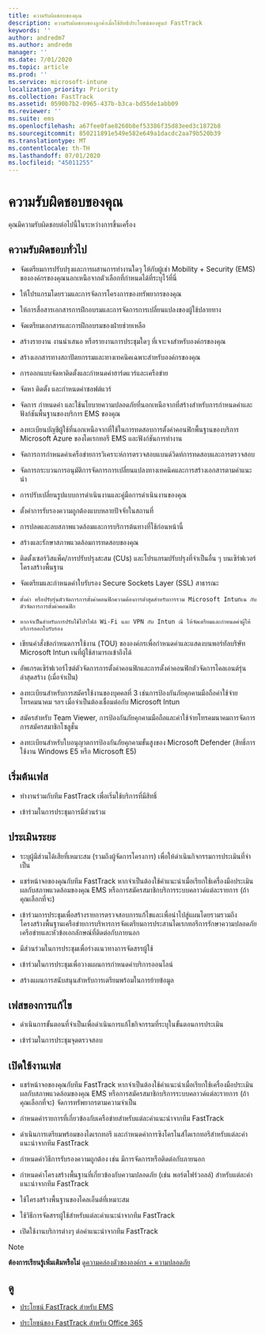 ```yaml
---
title: ความรับผิดชอบของคุณ
description: ความรับผิดชอบของลูกค้าเมื่อใช้สิทธิประโยชน์ของศูนย์ FastTrack
keywords: ''
author: andredm7
ms.author: andredm
manager: ''
ms.date: 7/01/2020
ms.topic: article
ms.prod: ''
ms.service: microsoft-intune
localization_priority: Priority
ms.collection: FastTrack
ms.assetid: 0590b7b2-0965-437b-b3ca-bd55de1abb09
ms.reviewer: ''
ms.suite: ems
ms.openlocfilehash: a67fee0fae8260b8ef53386f35d83eed3c1872b8
ms.sourcegitcommit: 850211891e549e582e649a1dacdc2aa79b520b39
ms.translationtype: MT
ms.contentlocale: th-TH
ms.lasthandoff: 07/01/2020
ms.locfileid: "45011255"
---
```

# <a name="your-responsibilities"></a>ความรับผิดชอบของคุณ

คุณมีความรับผิดชอบต่อไปนี้ในระหว่างการขึ้นเครื่อง

## <a name="general-responsibilities"></a>ความรับผิดชอบทั่วไป

-   จัดเตรียมการปรับปรุงและการผสานการทํางานใดๆ ให้กับผู้เช่า Mobility + Security (EMS) ขององค์กรของคุณนอกเหนือจากตัวเลือกที่กําหนดได้ที่ระบุไว้ที่นี่

-   ให้โปรแกรมโดยรวมและการจัดการโครงการของทรัพยากรของคุณ

-   ให้การสื่อสารเอกสารการฝึกอบรมและการจัดการการเปลี่ยนแปลงของผู้ใช้ปลายทาง

-   จัดเตรียมเอกสารและการฝึกอบรมของฝ่ายช่วยเหลือ

-   สร้างรายงาน งานนําเสนอ หรือรายงานการประชุมใดๆ ที่เจาะจงสําหรับองค์กรของคุณ

-   สร้างเอกสารทางสถาปัตยกรรมและทางเทคนิคเฉพาะสําหรับองค์กรของคุณ

-   การออกแบบจัดหาติดตั้งและกําหนดค่าฮาร์ดแวร์และเครือข่าย

-   จัดหา ติดตั้ง และกําหนดค่าซอฟต์แวร์

-   จัดการ กําหนดค่า และใช้นโยบายความปลอดภัยที่นอกเหนือจากที่สร้างสําหรับการกําหนดค่าและฟังก์ชันพื้นฐานของบริการ EMS ของคุณ

-   ลงทะเบียนบัญชีผู้ใช้ที่นอกเหนือจากที่ใช้ในการทดสอบการตั้งค่าคอนฟิกพื้นฐานของบริการ Microsoft Azure ของไดเรกทอรี EMS และฟังก์ชันการทํางาน

-   จัดการการกําหนดค่าเครือข่ายการวิเคราะห์การตรวจสอบแบนด์วิดท์การทดสอบและการตรวจสอบ

-   จัดการกระบวนการอนุมัติการจัดการการเปลี่ยนแปลงทางเทคนิคและการสร้างเอกสารตามคําแนะนํา

-   การปรับเปลี่ยนรูปแบบการดําเนินงานและคู่มือการดําเนินงานของคุณ

-   ตั้งค่าการรับรองความถูกต้องแบบหลายปัจจัยในสถานที่

-   การปลดและลบสภาพแวดล้อมและการบริการต้นทางที่ใช้ก่อนหน้านี้

-   สร้างและรักษาสภาพแวดล้อมการทดสอบของคุณ

-   ติดตั้งเซอร์วิสแพ็ค/การปรับปรุงสะสม (CUs) และโปรแกรมปรับปรุงที่จําเป็นอื่น ๆ บนเซิร์ฟเวอร์โครงสร้างพื้นฐาน

-   จัดเตรียมและกําหนดค่าใบรับรอง Secure Sockets Layer (SSL) สาธารณะ

-     ตั้งค่า หรือปรับรุ่นตัวจัดการการตั้งค่าคอนฟิกความต้องการต่ําสุดสําหรับการรวม Microsoft Intunเน กับตัวจัดการการตั้งค่าคอนฟิก

-     หากจําเป็นสําหรับการปรับใช้โปรไฟล์ Wi-Fi และ VPN กับ Intun ณี ให้จัดเตรียมและกําหนดค่าผู้ให้บริการออกใบรับรอง

-   เขียนคําสั่งข้อกําหนดการใช้งาน (TOU) ขององค์กรเพื่อกําหนดค่าและแสดงบนพอร์ทัลบริษัท Microsoft Intun เนที่ผู้ใช้สามารถเข้าถึงได้

-   อัพเกรดเซิร์ฟเวอร์ไซต์ตัวจัดการการตั้งค่าคอนฟิกและการตั้งค่าคอนฟิกตัวจัดการไคลเอนต์รุ่นล่าสุดสร้าง (เมื่อจําเป็น)

-   ลงทะเบียนสําหรับการสมัครใช้งานของบุคคลที่ 3 เช่นการป้องกันภัยคุกคามมือถือค่าใช้จ่ายโทรคมนาคม ฯลฯ เมื่อจําเป็นต้องเชื่อมต่อกับ Microsoft Intun

-   สมัครสําหรับ Team Viewer, การป้องกันภัยคุกคามมือถือและค่าใช้จ่ายโทรคมนาคมการจัดการการสมัครสมาชิกโซลูชั่น

-   ลงทะเบียนสําหรับใบอนุญาตการป้องกันภัยคุกคามขั้นสูงของ Microsoft Defender (สิทธิ์การใช้งาน Windows E5 หรือ Microsoft E5)

## <a name="initiate-phase"></a>เริ่มต้นเฟส

-   ทํางานร่วมกับทีม FastTrack เพื่อเริ่มใช้บริการที่มีสิทธิ์

-   เข้าร่วมในการประชุมการมีส่วนร่วม

## <a name="assess-phase"></a>ประเมินระยะ

-   ระบุผู้มีส่วนได้เสียที่เหมาะสม (รวมถึงผู้จัดการโครงการ) เพื่อให้ดําเนินกิจกรรมการประเมินที่จําเป็น

-   แชร์หน้าจอของคุณกับทีม FastTrack หากจําเป็นต้องใช้คําแนะนําเมื่อเรียกใช้เครื่องมือประเมินผลกับสภาพแวดล้อมของคุณ EMS หรือการสมัครสมาชิกบริการระบบคลาวด์แต่ละรายการ (ถ้าคุณเลือกที่จะ)

-   เข้าร่วมการประชุมเพื่อสร้างรายการตรวจสอบการแก้ไขและเพื่อนําไปสู่แผนโดยรวมรวมถึงโครงสร้างพื้นฐานเครือข่ายการบริหารการจัดเตรียมการประสานไดเรกทอรีการรักษาความปลอดภัยเครือข่ายและหัวข้อเอกลักษณ์ที่ติดต่อกับภายนอก

-   มีส่วนร่วมในการประชุมเพื่อร่างแนวทางการจัดสรรผู้ใช้

-   เข้าร่วมในการประชุมเพื่อวางแผนการกําหนดค่าบริการออนไลน์

-   สร้างแผนการสนับสนุนสําหรับการเตรียมพร้อมในการย้ายข้อมูล

## <a name="remediate-phase"></a>เฟสของการแก้ไข

-   ดําเนินการขั้นตอนที่จําเป็นเพื่อดําเนินการแก้ไขกิจกรรมที่ระบุในขั้นตอนการประเมิน

-   เข้าร่วมในการประชุมจุดตรวจสอบ

## <a name="enable-phase"></a>เปิดใช้งานเฟส

-   แชร์หน้าจอของคุณกับทีม FastTrack หากจําเป็นต้องใช้คําแนะนําเมื่อเรียกใช้เครื่องมือประเมินผลกับสภาพแวดล้อมของคุณ EMS หรือการสมัครสมาชิกบริการระบบคลาวด์แต่ละรายการ (ถ้าคุณเลือกที่จะ) จัดการทรัพยากรตามความจําเป็น

-   กําหนดค่ารายการที่เกี่ยวข้องกับเครือข่ายสําหรับแต่ละคําแนะนําจากทีม FastTrack

-   ดําเนินการเตรียมพร้อมของไดเรกทอรี และกําหนดค่าการซิงโครไนส์ไดเรกทอรีสําหรับแต่ละคําแนะนําจากทีม FastTrack

-   กําหนดค่าวิธีการรับรองความถูกต้อง เช่น มีการจัดการหรือติดต่อกับภายนอก 

-   กําหนดค่าโครงสร้างพื้นฐานที่เกี่ยวข้องกับความปลอดภัย (เช่น พอร์ตไฟร์วอลล์) สําหรับแต่ละคําแนะนําจากทีม FastTrack

-   ใช้โครงสร้างพื้นฐานของไคลเอ็นต์ที่เหมาะสม

-   ใช้วิธีการจัดสรรผู้ใช้สําหรับแต่ละคําแนะนําจากทีม FastTrack

-   เปิดใช้งานบริการต่างๆ ต่อคําแนะนําจากทีม FastTrack

> [!NOTE]
> **ต้องการเรียนรู้เพิ่มเติมหรือไม่** ดู[ความคล่องตัวขององค์กร + ความปลอดภัย](https://www.microsoft.com/cloud-platform/enterprise-mobility)

## <a name="see-also"></a>ดู

- [ประโยชน์ FastTrack สําหรับ EMS](EMS-fasttrack-benefit-for-EMS.md)

- [ประโยชน์ของ FastTrack สําหรับ Office 365](O365-fasttrack-benefit-for-office-365.md)

